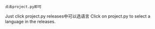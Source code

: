 	点击project.py即可
Just click project.py
	releases中可以选语言
Click on project.py to select a language in the releases.
